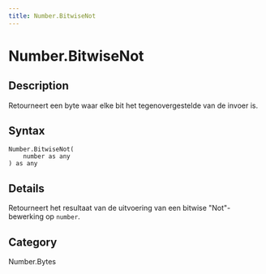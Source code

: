 ```yaml
---
title: Number.BitwiseNot
---
```


# Number.BitwiseNot


## Description

Retourneert een byte waar elke bit het tegenovergestelde van de invoer is.


## Syntax

```powerquery
Number.BitwiseNot(
    number as any
) as any
```


## Details

Retourneert het resultaat van de uitvoering van een bitwise "Not"-bewerking op <code>number</code>.



## Category
Number.Bytes
